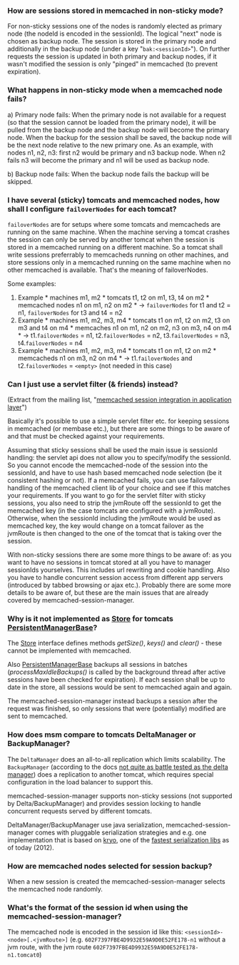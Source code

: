 ### How are sessions stored in memcached in non-sticky mode? ###
For non-sticky sessions one of the nodes is randomly elected as primary
node (the nodeId is encoded in the sessionId). The logical "next" node
is chosen as backup node. The session is stored in the primary node and
additionally in the backup node (under a key "`bak:<sessionId>`").
On further requests the session is updated in both primary and backup
nodes, if it wasn't modified the session is only "pinged" in memcached
(to prevent expiration).

### What happens in non-sticky mode when a memcached node fails? ###
a) Primary node fails: When the primary node is not available for a
request (so that the session cannot be loaded from the primary node), it
will be pulled from the backup node and the backup node will become the
primary node. When the backup for the session shall be saved, the backup
node will be the next node relative to the new primary one. As an
example, with nodes n1, n2, n3: first n2 would be primary and n3 backup
node. When n2 fails n3 will become the primary and n1 will be used as
backup node.

b) Backup node fails: When the backup node fails the backup will be skipped.

### I have several (sticky) tomcats and memcached nodes, how shall I configure `failoverNodes` for each tomcat? ###
`failoverNodes` are for setups where some tomcats and memcacheds are
running on the same machine. When the machine serving a tomcat crashes
the session can only be served by another tomcat when the session is
stored in a memcached running on a different machine.
So a tomcat shall write sessions preferrably to memcacheds running on
other machines, and store sessions only in a memcached running on the
same machine when no other memcached is available. That's the meaning of
failoverNodes.

Some examples:

  1. Example
    * machines m1, m2
    * tomcats t1, t2 on m1, t3, t4 on m2
    * memcached nodes n1 on m1, n2 on m2
    * -> `failoverNodes` for t1 and t2 = n1, `failoverNodes` for t3 and t4 = n2
  1. Example
    * machines m1, m2, m3, m4
    * tomcats t1 on m1, t2 on m2, t3 on m3 and t4 on m4
    * memcaches n1 on m1, n2 on m2, n3 on m3, n4 on m4
    * -> t1.`failoverNodes` = n1, t2.`failoverNodes` = n2, t3.`failoverNodes` = n3, t4.`failoverNodes` = n4
  1. Example
    * machines m1, m2, m3, m4
    * tomcats t1 on m1, t2 on m2
    * memcacheds n1 on m3, n2 on m4
    * -> t1.`failoverNodes` and t2.`failoverNodes` = `<empty>` (not needed in this case)


### Can I just use a servlet filter (& friends) instead? ###
(Extract from the mailing list, "[memcached session integration in application layer](http://groups.google.com/group/memcached-session-manager/browse_thread/thread/3630849929d81295)")

Basically it's possible to use a simple servlet filter etc. for keeping sessions in memcached (or membase etc.), but there are some things to be aware of and that must be checked against your requirements.

Assuming that sticky sessions shall be used the main issue is sessionId handling: the servlet api does not allow you to specify/modify the sessionId. So you cannot encode the memcached-node of the session into the sessionId, and have to use hash based memcached node selection (be it consistent hashing or not). If a memcached fails, you can use failover handling of the memcached client lib of your choice
and see if this matches your requirements.
If you want to go for the servlet filter with sticky sessions, you also need to strip the jvmRoute off the sessionId to get the memcached key (in the case tomcats are configured with a jvmRoute). Otherwise, when the sessionId including the jvmRoute would be used as memcached key, the key would change on a tomcat failover as the jvmRoute is then changed to the one of the tomcat that is taking over the session.

With non-sticky sessions there are some more things to be aware of: as you want to have no sessions in tomcat stored at all you have to manager sessionIds yourselves. This includes url rewriting and cookie handling. Also you have to handle concurrent session access from different app servers (introduced by tabbed browsing or ajax etc.). Probably there are some more details to be aware of, but these are the main issues that are already covered by memcached-session-manager.

### Why is it not implemented as [Store](http://tomcat.apache.org/tomcat-6.0-doc/api/org/apache/catalina/Store.html) for tomcats [PersistentManagerBase](http://tomcat.apache.org/tomcat-6.0-doc/api/org/apache/catalina/session/PersistentManagerBase.html)? ###

The [Store](http://tomcat.apache.org/tomcat-6.0-doc/api/org/apache/catalina/Store.html) interface defines methods _getSize()_, _keys()_ and _clear()_ - these cannot be implemented with memcached.

Also [PersistentManagerBase](http://tomcat.apache.org/tomcat-6.0-doc/api/org/apache/catalina/session/PersistentManagerBase.html) backups all sessions in batches (_processMaxIdleBackups()_ is called by the background thread after active sessions have been checked for expiration). If each session shall be up to date in the store, all sessions would be sent to memcached again and again.

The memcached-session-manager instead backups a session after the request was finished, so only sessions that were (potentially) modified are sent to memcached.

### How does msm compare to tomcats DeltaManager or BackupManager? ###
The `DeltaManager` does an all-to-all replication which limits scalability.
The `BackupManager` (according to the docs [not quite as battle tested as the delta manager](http://tomcat.apache.org/tomcat-7.0-doc/cluster-howto.html)) does a replication to another tomcat, which requires special configuration in the load balancer to support this.

memcached-session-manager supports non-sticky sessions (not supported by Delta/BackupManager) and provides session locking to handle concurrent requests served by different tomcats.

DeltaManager/BackupManager use java serialization, memcached-session-manager comes with pluggable serialization strategies and e.g. one implementation that is based on [kryo](http://code.google.com/p/kryo/), one of the [fastest serialization libs](https://github.com/eishay/jvm-serializers/wiki/Staging-Results) as of today (2012).

### How are memcached nodes selected for session backup? ###
When a new session is created the memcached-session-manager selects the memcached node randomly.

### What's the format of the session id when using the memcached-session-manager? ###
The memcached node is encoded in the session id like this: `<sessionId>-<node>[.<jvmRoute>]` (e.g. `602F7397FBE4D9932E59A9D0E52FE178-n1` without a jvm route, with the jvm route `602F7397FBE4D9932E59A9D0E52FE178-n1.tomcat0`)